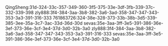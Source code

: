 QingSheng:31d-324-33c-357-349-360-3f5-375-33e-3df-3fb-339-37c-332-339-398
zly888:3f4-384-3aa-3b8-382-3a6-3ad-358-347-347-343-353-3a3-391-316-333
761863726:324-38e-328-373-33b-38b-3d5-339-385-3ee-35a-3c7-3ac-33d-36d-30d
sevas:35e-3aa-3ff-3e5-391-386-36e-3ef-373-36e-3cf-3e4-37d-3d0-32b-3a0
zly888:3f4-384-3aa-3b8-382-3a6-3ad-358-347-347-343-353-3a3-391-316-333
sevas:35e-3aa-3ff-3e5-391-386-36e-3ef-373-36e-3cf-3e4-37d-3d0-32b-3a0
